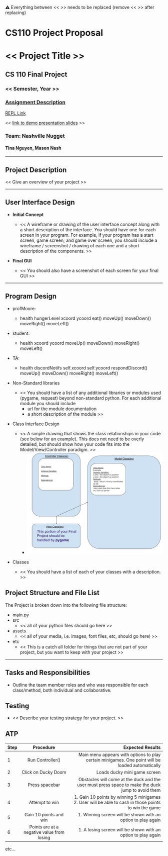 :warning: Everything between << >> needs to be replaced (remove << >> after replacing)
# CS110 Project Proposal
# << Project Title >>
## CS 110 Final Project
### << Semester, Year >>
### [Assignment Description](https://docs.google.com/document/d/1H4R6yLL7som1lglyXWZ04RvTp_RvRFCCBn6sqv-82ps/edit?usp=sharing)

[REPL Link](https://replit.com/join/cdrzcjiegn-tinalenguyen)

<< [link to demo presentation slides](#) >>

### Team: Nashville Nugget
#### Tina Nguyen, Mason Nash

***

## Project Description

<< Give an overview of your project >>

***    

## User Interface Design

- **Initial Concept**
  - << A wireframe or drawing of the user interface concept along with a short description of the interface. You should have one for each screen in your program. For example, if your program has a start screen, game screen, and game over screen, you should include a wireframe / screenshot / drawing of each one and a short description of the components. >>
    
    
- **Final GUI**
  - << You should also have a screenshot of each screen for your final GUI >>

***        

## Program Design

* profMoore:
  *  health 
     hungerLevel 
     xcoord 
     ycoord
     eat()
     moveUp()
     moveDown()
     moveRight()
     moveLeft()
     
* student:
  *  health 
     xcoord 
     ycoord
     moveUp()
     moveDown()
     moveRight()
     moveLeft()
     
* TA:
  *  health
     discordNotifs
     self.xcoord
     self.ycoord
     respondDiscord()
     moveUp()
     moveDown()
     moveRight()
     moveLeft() 


* Non-Standard libraries
    * << You should have a list of any additional libraries or modules used (pygame, request) beyond non-standard python. 
         For each additional module you should include
         - url for the module documentation
         - a short description of the module >>
* Class Interface Design
    * << A simple drawing that shows the class relationships in your code (see below for an example). This does not need to be overly detailed, but should show how your code fits into the Model/View/Controller paradigm. >>
        * ![class diagram](assets/class_diagram.jpg) 
* Classes
    * << You should have a list of each of your classes with a description. >>

## Project Structure and File List

The Project is broken down into the following file structure:

* main.py
* src
    * << all of your python files should go here >>
* assets
    * << all of your media, i.e. images, font files, etc, should go here) >>
* etc
    * << This is a catch all folder for things that are not part of your project, but you want to keep with your project >>

***

## Tasks and Responsibilities 

   * Outline the team member roles and who was responsible for each class/method, both individual and collaborative.

## Testing

* << Describe your testing strategy for your project. >>

## ATP

| Step                 |Procedure             |Expected Results                   |
|----------------------|:--------------------:|----------------------------------:|
|  1                   | Run Controller()     | Main menu appears with options to play certain minigames. One point will be loaded automatically|
|  2                   | Click on Ducky Doom  | Loads ducky mini game screen      |
|  3                   | Press spacebar       | Obstacles will come at the duck and the user must press space to make the duck jump to avoid them |
| 4                    | Attempt to win       | 1. Gain 10 points by winning 5 minigames 2. User will be able to cash in those points to win the game |
| 5                    | Gain 10 points and win | 1. Winning screen will be shown with an option to play again
| 6                    | Points are at a negative value from losing | 1. A losing screen will be shown with an option to play again

etc...
